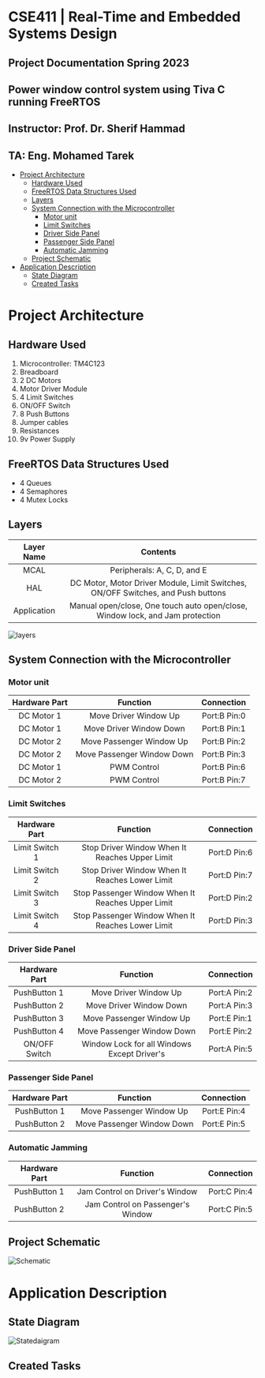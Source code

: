 # CSE411 | Real-Time and Embedded Systems Design

## Project Documentation   Spring 2023

## Power window control system using Tiva C running FreeRTOS

## Instructor:     Prof. Dr. Sherif Hammad

## TA:     Eng. Mohamed Tarek





<div class="page"/>

- [Project Architecture](#project-architecture)
  - [Hardware Used](#hardware-used)
  - [FreeRTOS Data Structures Used](#freertos-data-structures-used)
  - [Layers](#layers)
  - [System Connection with the Microcontroller](#system-connection-with-the-microcontroller)
    - [Motor unit](#motor-unit)
    - [Limit Switches](#limit-switches)
    - [Driver Side Panel](#driver-side-panel)
    - [Passenger Side Panel](#passenger-side-panel)
    - [Automatic Jamming](#automatic-jamming)
  - [Project Schematic](#project-schematic)
- [Application Description](#application-description)
  - [State Diagram](#state-diagram)
  - [Created Tasks](#created-tasks)



<div class="page"/>


# Project Architecture

## Hardware Used

1. Microcontroller: TM4C123
2. Breadboard
3. 2 DC Motors
4. Motor Driver Module
5. 4 Limit Switches
6. ON/OFF Switch
7. 8 Push Buttons
8. Jumper cables
9. Resistances
10. 9v Power Supply

## FreeRTOS Data Structures Used

- 4 Queues
- 4 Semaphores
- 4 Mutex Locks

<div class="page"/>

## Layers

|Layer Name|Contents|
|:-----------------------------:|:--------------------------:|
|MCAL|Peripherals: A, C, D, and E|
|HAL|DC Motor, Motor Driver Module, Limit Switches, ON/OFF Switches, and Push buttons|
|Application|Manual open/close, One touch auto open/close, Window lock, and Jam protection|


![layers](layers.png)






<div class="page"/>

## System Connection with the Microcontroller


### Motor unit

|Hardware Part|Function|Connection|
|:------------:|:-----------------------------:|:--------------------------:|
|DC Motor 1|Move Driver Window Up|Port:B Pin:0 |
|DC Motor 1|Move Driver Window Down|Port:B Pin:1 |
|DC Motor 2|Move Passenger Window Up|Port:B Pin:2 |
|DC Motor 2|Move Passenger Window Down|Port:B Pin:3 |
|DC Motor 1|PWM Control|Port:B Pin:6 |
|DC Motor 2|PWM Control|Port:B Pin:7 |

### Limit Switches
|Hardware Part|Function|Connection|
|:------------:|:-----------------------------:|:--------------------------:|
|Limit Switch 1|Stop Driver Window When It Reaches Upper Limit|Port:D Pin:6 |
|Limit Switch 2|Stop Driver Window When It Reaches Lower Limit|Port:D Pin:7 |
|Limit Switch 3|Stop Passenger Window When It Reaches Upper Limit|Port:D Pin:2 |
|Limit Switch 4|Stop Passenger Window When It Reaches Lower Limit|Port:D Pin:3 |


### Driver Side Panel
|Hardware Part|Function|Connection|
|:------------:|:-----------------------------:|:--------------------------:|
|PushButton 1|Move Driver Window Up|Port:A Pin:2 |
|PushButton 2|Move Driver Window Down|Port:A Pin:3 |
|PushButton 3|Move Passenger Window Up|Port:E Pin:1 |
|PushButton 4|Move Passenger Window Down|Port:E Pin:2 |
|ON/OFF Switch|Window Lock for all Windows Except Driver's|Port:A Pin:5 |


### Passenger Side Panel
|Hardware Part|Function|Connection|
|:------------:|:-----------------------------:|:--------------------------:|
|PushButton 1|Move Passenger Window Up|Port:E Pin:4 |
|PushButton 2|Move Passenger Window Down|Port:E Pin:5 |


### Automatic Jamming
|Hardware Part|Function|Connection|
|:------------:|:-----------------------------:|:--------------------------:|
|PushButton 1|Jam Control on Driver's Window|Port:C Pin:4 |
|PushButton 2|Jam Control on Passenger's Window|Port:C Pin:5 |


## Project Schematic

![Schematic](Schematic.png)
<div class="page"/>









# Application Description

## State Diagram

![Statedaigram](StateDiagram.png)

## Created Tasks



